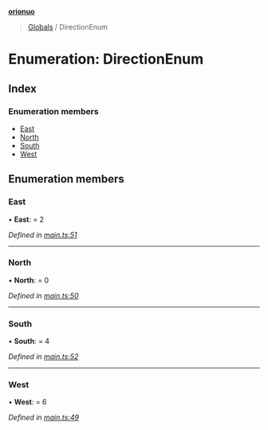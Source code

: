 **[orionuo](../README.md)**

> [Globals](../globals.md) / DirectionEnum

# Enumeration: DirectionEnum

## Index

### Enumeration members

* [East](directionenum.md#east)
* [North](directionenum.md#north)
* [South](directionenum.md#south)
* [West](directionenum.md#west)

## Enumeration members

### East

•  **East**:  = 2

*Defined in [main.ts:51](https://github.com/msviha/orionuo/blob/f4a5ce9/src/main.ts#L51)*

___

### North

•  **North**:  = 0

*Defined in [main.ts:50](https://github.com/msviha/orionuo/blob/f4a5ce9/src/main.ts#L50)*

___

### South

•  **South**:  = 4

*Defined in [main.ts:52](https://github.com/msviha/orionuo/blob/f4a5ce9/src/main.ts#L52)*

___

### West

•  **West**:  = 6

*Defined in [main.ts:49](https://github.com/msviha/orionuo/blob/f4a5ce9/src/main.ts#L49)*
